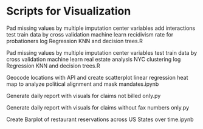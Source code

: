 # Scripts for Visualization
Pad missing values by multiple imputation center variables add interactions test train data by cross validation machine learn recidivism rate for probationers log Regression KNN and decision trees.R

Pad missing values by multiple imputation center variables test train data by cross validation machine learn real estate analysis NYC clustering log Regression KNN and decision trees.R

Geocode locations with API and create scatterplot linear regression heat map to analyze political alignment and mask mandates.ipynb

Generate daily report with visuals for claims not billed only.py

Generate daily report with visuals for claims without fax numbers only.py

Create Barplot of restaurant reservations across US States over time.ipynb

